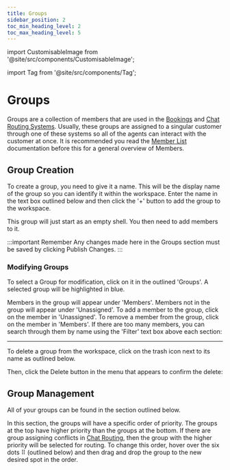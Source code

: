 ```yaml
---
title: Groups
sidebar_position: 2
toc_min_heading_level: 2
toc_max_heading_level: 5
---
```


import CustomisableImage from '@site/src/components/CustomisableImage';

import Tag from '@site/src/components/Tag';

# Groups

Groups are a collection of members that are used in the [Bookings](../chat/general#bookings) and [Chat Routing Systems](../chat/chat-settings#routing). Usually, these groups are assigned to a singular customer through one of these systems so all of the agents can interact with the customer at once. It is recommended you read the [Member List](./member-list.md) documentation before this for a general overview of Members.

## Group Creation

To create a group, you need to give it a name. This will be the display name of the group so you can identify it within the workspace. Enter the name in the text box outlined below and then click the '+' button to add the group to the workspace. 

<CustomisableImage src="/img/groups-create.png" alt="Create a Group" width="600"/>

This group will just start as an empty shell. You then need to add members to it.

:::important Remember
Any changes made here in the Groups section must be saved by clicking <Tag colour="#1582d8" borderColour="#1582d8" fontColour="#FFFFFF">Publish Changes</Tag>.
<CustomisableImage src="/img/groups-save.png" alt="Save Changes" width="550"/>
:::

### Modifying Groups

To select a Group for modification, click on it in the outlined 'Groups'. A selected group will be highlighted in blue.

<CustomisableImage src="/img/groups-select.png" alt="Select a Group" width="450"/>

Members in the group will appear under 'Members'. Members not in the group will appear under 'Unassigned'. To add a member to the group, click on the member in 'Unassigned'. To remove a member from the group, click on the member in 'Members'. If there are too many members, you can search through them by name using the 'Filter' text box above each section:


<CustomisableImage src="/img/groups-modify.png" alt="Add and Remove Members" width="550"/>

---

To delete a group from the workspace, click on the trash icon next to its name as outlined below.

<CustomisableImage src="/img/groups-delete.png" alt="Delete a Group" width="400"/>

Then, click the <Tag colour="#FFFFFF" borderColour="#d92b04" fontColour="#d92b04">Delete</Tag> button in the menu that appears to confirm the delete:

<CustomisableImage src="/img/groups-delete-confirm.png" alt="Confirming the Delete of a Group" width="400"/>





## Group Management

All of your groups can be found in the section outlined below.

<CustomisableImage src="/img/groups-overview.png" alt="Groups Overview" width="550"/>

In this section, the groups will have a specific order of priority. The groups at the top have higher priority than the groups at the bottom. If there are group assigning conflicts in [Chat Routing](../chat/chat-settings#routing), then the group with the higher priority will be selected for routing. To change this order, hover over the six dots ⠿ (outlined below) and then drag and drop the group to the new desired spot in the order.

<CustomisableImage src="/img/groups-change-order.png" alt="Groups Change Order" width="550"/>